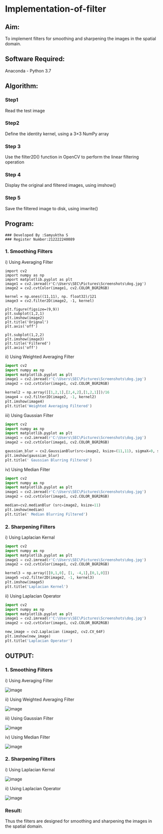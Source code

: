 # Implementation-of-filter
## Aim:
To implement filters for smoothing and sharpening the images in the spatial domain.

## Software Required:
Anaconda - Python 3.7

## Algorithm:
### Step1
Read the test image

### Step2
Define the identity kernel, using a 3×3 NumPy array

### Step 3
Use the filter2D() function in OpenCV to perform the linear filtering operation

### Step 4
Display the original and filtered images, using imshow()

### Step 5
Save the filtered image to disk, using imwrite()


## Program:
```
### Developed By :Samyuktha S
### Register Number:212222240089
```

### 1. Smoothing Filters

i) Using Averaging Filter
```
import cv2
import numpy as np
import matplotlib.pyplot as plt
image1 = cv2.imread(r'C:\Users\SEC\Pictures\Screenshots\dog.jpg')
image2 = cv2.cvtColor(image1, cv2.COLOR_BGR2RGB)

kernel = np.ones((11,11), np. float32)/121
image3 = cv2.filter2D(image2, -1, kernel)

plt.figure(figsize=(9,9))
plt.subplot(1,2,1)
plt.imshow(image2)
plt.title('Orignal')
plt.axis('off')

plt.subplot(1,2,2)
plt.imshow(image3)
plt.title('Filtered')
plt.axis('off')

```
ii) Using Weighted Averaging Filter
```Python
import cv2
import numpy as np
import matplotlib.pyplot as plt
image1 = cv2.imread(r'C:\Users\SEC\Pictures\Screenshots\dog.jpg')
image2 = cv2.cvtColor(image1, cv2.COLOR_BGR2RGB)

kernel2 = np.array([[1,2,1],[2,4,2],[1,2,1]])/16
image4 = cv2.filter2D(image2, -1, kernel2)
plt.imshow(image4)
plt.title('Weighted Averaging Filtered')

```
iii) Using Gaussian Filter
```Python
import cv2
import numpy as np
import matplotlib.pyplot as plt
image1 = cv2.imread(r'C:\Users\SEC\Pictures\Screenshots\dog.jpg')
image2 = cv2.cvtColor(image1, cv2.COLOR_BGR2RGB)

gaussian_blur = cv2.GaussianBlur(src=image2, ksize=(11,11), sigmaX=0, sigmaY=0)
plt.imshow(gaussian_blur)
plt.title(' Gaussian Blurring Filtered')
```

iv) Using Median Filter
```Python
import cv2
import numpy as np
import matplotlib.pyplot as plt
image1 = cv2.imread(r'C:\Users\SEC\Pictures\Screenshots\dog.jpg')
image2 = cv2.cvtColor(image1, cv2.COLOR_BGR2RGB)

median=cv2.medianBlur (src=image2, ksize=11)
plt.imshow(median)
plt.title(' Median Blurring Filtered')

```

### 2. Sharpening Filters
i) Using Laplacian Kernal
```Python
import cv2
import numpy as np
import matplotlib.pyplot as plt
image1 = cv2.imread(r'C:\Users\SEC\Pictures\Screenshots\dog.jpg')
image2 = cv2.cvtColor(image1, cv2.COLOR_BGR2RGB)

kernel3 = np.array([[0,1,0], [1, -4,1],[0,1,0]])
image5 =cv2.filter2D(image2, -1, kernel3)
plt.imshow(image5)
plt.title('Laplacian Kernel')

```
ii) Using Laplacian Operator
```Python
import cv2
import numpy as np
import matplotlib.pyplot as plt
image1 = cv2.imread(r'C:\Users\SEC\Pictures\Screenshots\dog.jpg')
image2 = cv2.cvtColor(image1, cv2.COLOR_BGR2RGB)

new_image = cv2.Laplacian (image2, cv2.CV_64F)
plt.imshow(new_image)
plt.title('Laplacian Operator')

```

## OUTPUT:
### 1. Smoothing Filters

i) Using Averaging Filter

![image](https://github.com/SamyukthaSreenivasan/Implementation-of-filter/assets/119475703/d2a77bf1-9ea0-4127-84e4-6e8cb5d6c0b1)

ii) Using Weighted Averaging Filter

![image](https://github.com/SamyukthaSreenivasan/Implementation-of-filter/assets/119475703/37f8a7cc-627d-4560-b468-4d0355b3cde3)

iii) Using Gaussian Filter

![image](https://github.com/SamyukthaSreenivasan/Implementation-of-filter/assets/119475703/beb783e5-17a9-4759-bb7a-33889e601402)


iv) Using Median Filter

![image](https://github.com/SamyukthaSreenivasan/Implementation-of-filter/assets/119475703/a0c28c02-36e0-492e-8a4c-55dd15c61f06)


### 2. Sharpening Filters

i) Using Laplacian Kernal

![image](https://github.com/SamyukthaSreenivasan/Implementation-of-filter/assets/119475703/1f5e77c4-ce95-4583-8a6e-7dda6bf8e8c4)

ii) Using Laplacian Operator

![image](https://github.com/SamyukthaSreenivasan/Implementation-of-filter/assets/119475703/f4cf58db-b1c7-4930-af8b-f2230b4daaa8)


### Result:
Thus the filters are designed for smoothing and sharpening the images in the spatial domain.
